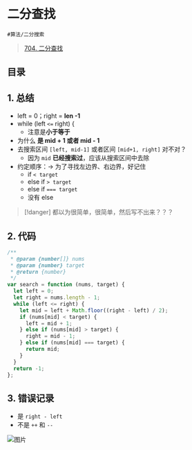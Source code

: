 
# 二分查找

`#算法/二分搜索` 

> [704. 二分查找](https://leetcode.cn/problems/binary-search/)


## 目录
<!-- toc -->
 ## 1. 总结 

- left = 0；right = **len -1**
- while (left `<=` right) { 
	- 注意是**小于等于**
- 为什么 **是 mid + 1 或者 mid - 1**
- 去搜索区间 `[left, mid-1]` 或者区间 `[mid+1, right]` 对不对？
	- 因为 `mid` **已经搜索过**，应该从搜索区间中去除
- 约定顺序：→ 为了寻找左边界、右边界，好记住
	- if `< target`
	- else if `> target` 
	- else if `=== target`
	- 没有 else



> [!danger]
> 都以为很简单，很简单，然后写不出来？？？

## 2. 代码

```javascript hl:16
/**
 * @param {number[]} nums
 * @param {number} target
 * @return {number}
 */
var search = function (nums, target) {
  let left = 0;
  let right = nums.length - 1;
  while (left <= right) {
    let mid = left + Math.floor((right - left) / 2);
    if (nums[mid] < target) {
      left = mid + 1;
    } else if (nums[mid] > target) {
      right = mid - 1;
    } else if (nums[mid] === target) {
      return mid;
    }
  }
  return -1;
};
```

## 3. 错误记录

- 是 `right - left`
- 不是 `++` 和 `--`

![图片](https://832-1310531898.cos.ap-beijing.myqcloud.com/999.%20Obsidian@832/files/20250106-2.png)